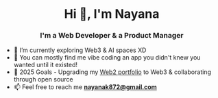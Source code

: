 <h1 align="center">Hi 👋, I'm Nayana</h1>
<h3 align="center"><strong>I'm a Web Developer & a Product Manager</strong></h3>

- 🔭 I’m currently exploring Web3 & AI spaces XD
- 👯 You can mostly find me vibe coding an app you didn't knew you wanted until it existed!
- 🥅 2025 Goals - Upgrading my [Web2 portfolio](https://nayana-kumari.vercel.app/) to Web3 & collaborating through open source
- 📫 Feel free to reach me **nayanak872@gmail.com**



